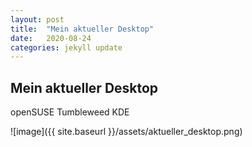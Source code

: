 ```yaml
---
layout: post
title:  "Mein aktueller Desktop"
date:   2020-08-24
categories: jekyll update
---
```


## Mein aktueller Desktop

openSUSE Tumbleweed KDE

![image]({{ site.baseurl }}/assets/aktueller_desktop.png)